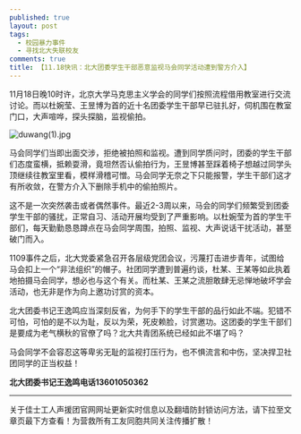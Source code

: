 ```yaml
---
published: true
layout: post
tags: 
  - 校园暴力事件
  - 寻找北大失联校友
comments: true
title: 【11.18快讯：北大团委学生干部恶意监视马会同学活动遭到警方介入】
---
```



11月18日晚10时许，北京大学马克思主义学会的同学们按照流程借用教室进行交流讨论。而以杜婉莹、王昱博为首的近十名团委学生干部早已驻扎好，伺机围在教室门口，大声喧哗，探头探脑，监视偷拍。

<img src="https://i.loli.net/2018/11/20/5bf38599ad4ab.jpg" alt="duwang(1).jpg" title="duwang(1).jpg" />

马会同学们当即出面交涉，拒绝被拍照和监视。遭到同学质问时，团委的学生干部们态度蛮横，抵赖耍滑，竟坦然否认偷拍行为，王昱博甚至踩着椅子想越过同学头顶继续往教室里看，模样滑稽可憎。马会同学无奈之下只能报警，学生干部们这才有所收敛，在警方介入下删除手机中的偷拍照片。

这不是一次突然袭击或者偶然事件。最近2-3周以来，马会的同学们频繁受到团委学生干部的骚扰，正常自习、活动开展均受到了严重影响。以杜婉莹为首的学生干部们，每天勤勤恳恳蹲点在马会同学周围，拍照、监视、大声说话干扰活动，甚至破门而入。

1109事件之后，北大党委紧急召开各层级党团会议，污蔑打击进步青年，试图给马会扣上一个“非法组织”的帽子。社团同学遭到普遍约谈，杜某、王某等如此执着地拍摄马会同学，想必也与这个有关。而杜某、王某之流胆敢肆无忌惮地破坏学会活动，也无非是作为向上邀功讨赏的资本。

北大团委书记王逸鸣应当深刻反省，为何手下的学生干部的品行如此不端。犯错不可怕，可怕的是不以为耻，反以为荣，死皮赖脸，讨赏邀功。这团委的学生干部们是要成为老气横秋的官僚了吗？北大共青团系统已经如此不堪了吗？

马会同学不会容忍这等卑劣无耻的监视打压行为，也不惧流言和中伤，坚决捍卫社团同学的正当权益！

**北大团委书记王逸鸣电话13601050362**


---
关于佳士工人声援团官网网址更新实时信息以及翻墙防封锁访问方法，请下拉至文章页最下方查看！为营救所有工友同胞共同关注传播扩散！

